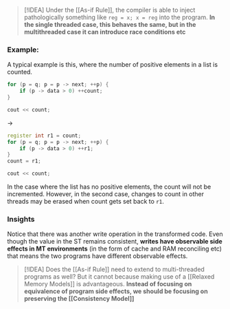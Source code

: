 
> [!IDEA]
> Under the [[As-if Rule]], the compiler is able to inject pathologically something like `reg = x; x = reg` into the program. **In the single threaded case, this behaves the same, but in the multithreaded case it can introduce race conditions etc**

### Example:
A typical example is this, where the number of positive elements in a list is counted.
```cpp
for (p = q; p = p -> next; ++p) {
    if (p -> data > 0) ++count;
}

cout << count;
```

->
```cpp
register int r1 = count;
for (p = q; p = p -> next; ++p) {
    if (p -> data > 0) ++r1;
}
count = r1;

cout << count;
```

In the case where the list has no positive elements, the count will not be incremented. However, in the second case, changes to count in other threads may be erased when count gets set back to `r1`.
### Insights
Notice that there was another write operation in the transformed code. Even though the value in the ST remains consistent, **writes have observable side effects in MT environments** (in the form of cache and RAM reconciling etc) that means the two programs have different observable effects.
> [!IDEA]
> Does the [[As-if Rule]] need to extend to multi-threaded programs as well? But it cannot because making use of a [[Relaxed Memory Models]] is advantageous. **Instead of focusing on equivalence of program side effects, we should be focusing on preserving the [[Consistency Model]]**